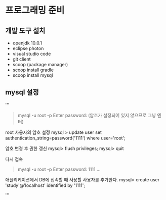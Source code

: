 # 프로그래밍 준비
## 개발 도구 설치
- openjdk 10.0.1
- eclipse photon
- visual studio code
- git client
- scoop (package manager)
- scoop install gradle
- scoop install mysql

## mysql 설정
'''
> mysql -u root -p
Enter password: (암호가 설정되어 있지 않으므로 그냥 엔터)

root 사용자의 암호 설정
mysql > update user set authentication_string=password('1111') where user='root';

암호 변경 후 권한 갱신
mysql> flush privileges;
mysql> quit

다시 접속
> mysql -u root -p
Enter password: 1111
...

애플리케이션에서 DB에 접속할 때 사용할 사용자를 추가한다.
mysql> create user 'study'@'localhost' identified by '1111';



'''

